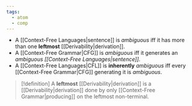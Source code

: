 ```yaml
---
tags:
  - atom
  - comp
---
```

- A [[Context-Free Languages|sentence]] is *ambiguous* iff it has more than one **leftmost** [[Derivability|derivation]].
- A [[Context-Free Grammar|CFG]] is *ambiguous* iff it generates an *ambiguous [[Context-Free Languages|sentence]]*.
- A [[Context-Free Languages|CFL]] is **inherently** *ambiguous* iff every [[Context-Free Grammar|CFG]] generating it is *ambiguous*.

> [!definition] A **leftmost** [[Derivability|derivation]] is a [[Derivability|derivation]] done by only [[Context-Free Grammar|producing]] on the leftmost non-terminal.